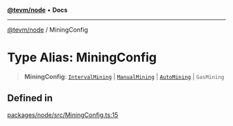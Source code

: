 [**@tevm/node**](../README.md) • **Docs**

***

[@tevm/node](../globals.md) / MiningConfig

# Type Alias: MiningConfig

> **MiningConfig**: [`IntervalMining`](IntervalMining.md) \| [`ManualMining`](ManualMining.md) \| [`AutoMining`](AutoMining.md) \| `GasMining`

## Defined in

[packages/node/src/MiningConfig.ts:15](https://github.com/qbzzt/tevm-monorepo/blob/main/packages/node/src/MiningConfig.ts#L15)
